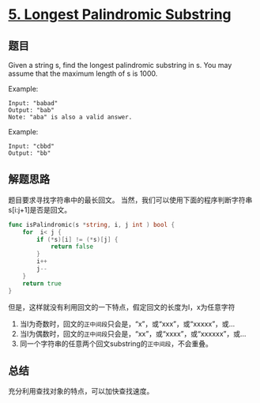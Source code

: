 # [5. Longest Palindromic Substring](https://leetcode-cn.com/problems/longest-palindromic-substring/)

## 题目
Given a string s, find the longest palindromic substring in s. You may assume that the maximum length of s is 1000.

Example:
```
Input: "babad"
Output: "bab"
Note: "aba" is also a valid answer.
```
Example:
```
Input: "cbbd"
Output: "bb"
```
## 解题思路
题目要求寻找字符串中的最长回文。
当然，我们可以使用下面的程序判断字符串s[i:j+1]是否是回文。
```go
func isPalindromic(s *string, i, j int ) bool {
    for  i< j {
        if (*s)[i] != (*s)[j] {
            return false
        } 
        i++
        j--
    }
    return true
}
```
但是，这样就没有利用回文的一下特点，假定回文的长度为l，x为任意字符
1. 当l为奇数时，回文的`正中间段`只会是，“x”，或“xxx”，或“xxxxx”，或...
1. 当l为偶数时，回文的`正中间段`只会是，“xx”，或“xxxx”，或“xxxxxx”，或...
1. 同一个字符串的任意两个回文substring的`正中间段`，不会重叠。

## 总结
充分利用查找对象的特点，可以加快查找速度。